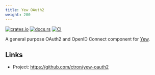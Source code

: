 ```yaml
---
title: Yew OAuth2
weight: 200
---
```


[![crates.io](https://img.shields.io/crates/v/yew-oauth2.svg)](https://crates.io/crates/yew-oauth2)
[![docs.rs](https://docs.rs/yew-oauth2/badge.svg)](https://docs.rs/yew-oauth2)
[![CI](https://github.com/ctron/yew-oauth2/workflows/CI/badge.svg)](https://github.com/ctron/yew-oauth2/actions?query=workflow%3A%22CI%22)

A general purpose OAuth2 and OpenID Connect component for [Yew](https://yew.rs).

## Links

* Project: <https://github.com/ctron/yew-oauth2>
